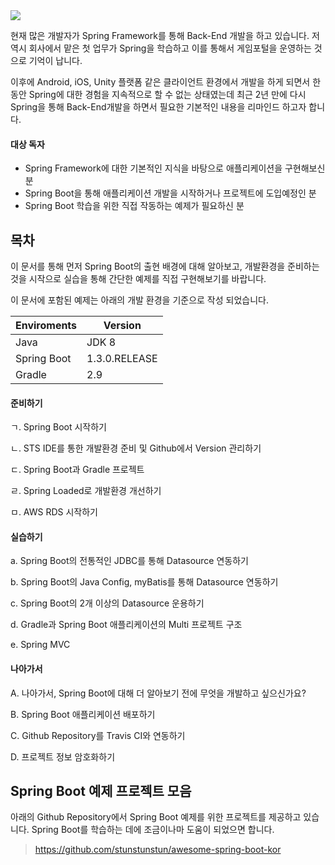 <img src='https://alexandreesl.files.wordpress.com/2014/12/springboot.png' />

현재 많은 개발자가 Spring Framework를 통해 Back-End 개발을 하고 있습니다. 저 역시 회사에서 맡은 첫 업무가 Spring을 학습하고 이를 통해서 게임포털을 운영하는 것으로 기억이 납니다.

이후에 Android, iOS, Unity 플랫폼 같은 클라이언트 환경에서 개발을 하게 되면서 한 동안 Spring에 대한 경험을 지속적으로 할 수 없는 상태였는데 최근 2년 만에 다시 Spring을 통해 Back-End개발을 하면서 필요한 기본적인 내용을 리마인드 하고자 합니다.

#### 대상 독자

- Spring Framework에 대한 기본적인 지식을 바탕으로 애플리케이션을 구현해보신 분
- Spring Boot을 통해 애플리케이션 개발을 시작하거나 프로젝트에 도입예정인 분
- Spring Boot 학습을 위한 직접 작동하는 예제가 필요하신 분


## 목차

이 문서를 통해 먼저 Spring Boot의 출현 배경에 대해  알아보고, 개발환경을 준비하는 것을 시작으로 실습을 통해 간단한 예제를 직접 구현해보기를 바랍니다.

이 문서에 포함된 예제는 아래의 개발 환경을 기준으로 작성 되었습니다.

 Enviroments | Version 
---|---
Java | JDK 8
Spring Boot | 1.3.0.RELEASE
Gradle | 2.9

#### 준비하기

ㄱ. Spring Boot 시작하기

ㄴ. STS IDE를 통한 개발환경 준비 및 Github에서 Version 관리하기

ㄷ. Spring Boot과 Gradle 프로젝트

ㄹ. Spring Loaded로 개발환경 개선하기

ㅁ. AWS RDS 시작하기


#### 실습하기

a. Spring Boot의 전통적인 JDBC를 통해 Datasource 연동하기

b. Spring Boot의 Java Config, myBatis를 통해 Datasource 연동하기

c. Spring Boot의 2개 이상의 Datasource 운용하기

d. Gradle과 Spring Boot 애플리케이션의 Multi 프로젝트 구조

e. Spring MVC 


#### 나아가서

A. 나아가서, Spring Boot에 대해 더 알아보기 전에 무엇을 개발하고 싶으신가요?

B. Spring Boot 애플리케이션 배포하기

C. Github Repository를 Travis CI와 연동하기

D. 프로젝트 정보 암호화하기


## Spring Boot 예제 프로젝트 모음

 아래의 Github Repository에서 Spring Boot 예제를 위한 프로젝트를 제공하고 있습니다. Spring Boot를 학습하는 데에 조금이나마 도움이 되었으면 합니다.

> https://github.com/stunstunstun/awesome-spring-boot-kor
